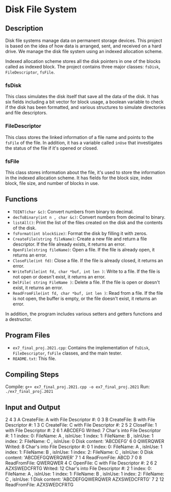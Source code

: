 # Disk File System

## Description

Disk file systems manage data on permanent storage devices. This project is based on the idea of how data is arranged, sent, and received on a hard drive. We manage the disk file system using an indexed allocation scheme.

Indexed allocation scheme stores all the disk pointers in one of the blocks called as indexed block. The project contains three major classes: `fsDisk`, `FileDescriptor`, `fsFile`.

### fsDisk

This class simulates the disk itself that save all the data of the disk. It has six fields including a bit vector for block usage, a boolean variable to check if the disk has been formatted, and various structures to simulate directories and file descriptors.

### FileDescriptor

This class stores the linked information of a file name and points to the `fsFile` of the file. In addition, it has a variable called `inUse` that investigates the status of the file if it's opened or closed.

### fsFile

This class stores information about the file, it's used to store the information in the indexed allocation scheme. It has fields for the block size, index block, file size, and number of blocks in use.

## Functions

- `TOINT(char &c)`: Convert numbers from binary to decimal.
- `decToBinary(int n , char &c)`: Convert numbers from decimal to binary.
- `listAll()`: Print the list of the files created on the disk and the contents of the disk.
- `fsFormat(int blockSize)`: Format the disk by filling it with zeros.
- `CreateFile(string fileName)`: Create a new file and return a file descriptor. If the file already exists, it returns an error.
- `OpenFile(string fileName)`: Open a file. If the file is already open, it returns an error.
- `CloseFile(int fd)`: Close a file. If the file is already closed, it returns an error.
- `WriteToFile(int fd, char *buf, int len )`: Write to a file. If the file is not open or doesn't exist, it returns an error.
- `DelFile( string FileName )`: Delete a file. If the file is open or doesn't exist, it returns an error.
- `ReadFromFile(int fd, char *buf, int len )`: Read from a file. If the file is not open, the buffer is empty, or the file doesn't exist, it returns an error.

In addition, the program includes various setters and getters functions and a destructor.

## Program Files

- `ex7_final_proj.2021.cpp`: Contains the implementation of `fsDisk`, `FileDescriptor`, `fsFile` classes, and the main tester.
- `README.txt`: This file.

## Compiling Steps

Compile: `g++ ex7_final_proj.2021.cpp -o ex7_final_proj.2021`
Run: `./ex7_final_proj.2021`

## Input and Output

2
4
3
A
CreateFile: A with File Descriptor #: 0
3
B
CreateFile: B with File Descriptor #: 1
3
C
CreateFile: C with File Descriptor #: 2
5
2
CloseFile: 1 with File Descriptor #: 2
6
1
ABCDEFG
Writed: 7 Char's into File Descriptor #: 1
1
index: 0: FileName: A , isInUse: 1
index: 1: FileName: B , isInUse: 1
index: 2: FileName: C , isInUse: 0
Disk content: 'ABCDEFG'
6
0
QWERQWER
Writed: 8 Char's into File Descriptor #: 0
1
index: 0: FileName: A , isInUse: 1
index: 1: FileName: B , isInUse: 1
index: 2: FileName: C , isInUse: 0
Disk content: 'ABCDEFGQWERQWER'
7
1
4
ReadFromFile: ABCD
7
0
8
ReadFromFile: QWERQWER
4
C
OpenFile: C with File Descriptor #: 2
6
2
AZXSWEDCFRTG
Writed: 12 Char's into File Descriptor #: 2
1
index: 0: FileName: A , isInUse: 1
index: 1: FileName: B , isInUse: 1
index: 2: FileName: C , isInUse: 1
Disk content: 'ABCDEFGQWERQWER AZXSWEDCFRTG'
7
2
12
ReadFromFile: AZXSWEDCFRTG
